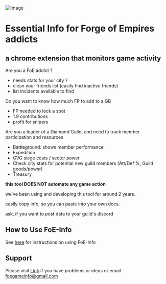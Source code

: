 ![Image](https://foe-info.github.io/images/foebanner.jpg)

# Essential Info for Forge of Empires addicts

## a chrome extension that monitors game activity

Are you a FoE addict ?
- needs stats for your city ?
- clean your friends list (easily find inactive friends)
- list incidents available to find

Do you want to know how much FP to add to a GB
- FP needed to lock a spot
- 1.9 contributions
- profit for snipers

Are you a leader of a Diamond Guild, and need to track member participation and resources
- Battleground: shows member performance
- Expedition
- GVG siege costs / sector power
- Check city stats for potential new guild members (Att/Def %, Guild goods/power)
- Treasury

**this tool DOES NOT automate any game action**

we've been using and developing this tool for around 2 years.

easily copy info, so you can paste into your own docs.

ask, if you want to post data to your guild's discord

## How to Use FoE-Info

See [here](https://github.com/FoE-Info/FoE-Info.github.io/wiki/How-to-start-using-FoE-Info) for instructions on using FoE-Info

## Support 

Please visit [Link](https://github.com/FoE-Info/chrome/issues/) if you have problems or ideas
or email foegameinfo@gmail.com
